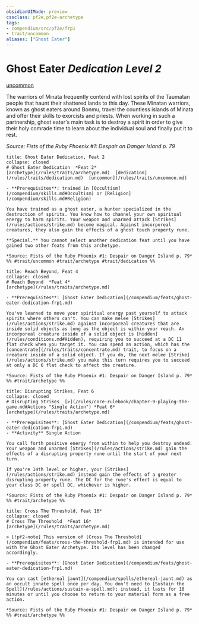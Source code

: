 ```yaml
---
obsidianUIMode: preview
cssclass: pf2e,pf2e-archetype
tags:
- compendium/src/pf2e/frp1
- trait/uncommon
aliases: ["Ghost Eater"]
---
```

# Ghost Eater *Dedication Level 2*  
[uncommon](/rules/traits/uncommon.md)  

The warriors of Minata frequently contend with lost spirits of the Taumatan people that haunt their shattered lands to this day. These Minatan warriors, known as ghost eaters around Bonmu, travel the countless islands of Minata and offer their skills to exorcists and priests. When working in such a partnership, ghost eater's main task is to destroy a spirit in order to give their holy comrade time to learn about the individual soul and finally put it to rest.

*Source: Fists of the Ruby Phoenix #1: Despair on Danger Island p. 79*

```ad-embed-feat
title: Ghost Eater Dedication, Feat 2
collapse: closed
# Ghost Eater Dedication  *Feat 2*  
[archetype](/rules/traits/archetype.md)  [dedication](/rules/traits/dedication.md)  [uncommon](/rules/traits/uncommon.md)  

- **Prerequisites**: trained in [Occultism](/compendium/skills.md#Occultism) or [Religion](/compendium/skills.md#Religion)

You have trained as a ghost eater, a hunter specialized in the destruction of spirits. You know how to channel your own spiritual energy to harm spirits. Your weapon and unarmed attack [Strikes](/rules/actions/strike.md) become magical. Against incorporeal creatures, they also gain the effects of a ghost touch property rune.

**Special.** You cannot select another dedication feat until you have gained two other feats from this archetype.

*Source: Fists of the Ruby Phoenix #1: Despair on Danger Island p. 79*  
%% #trait/uncommon #trait/archetype #trait/dedication %%
```  

```ad-embed-feat
title: Reach Beyond, Feat 4
collapse: closed
# Reach Beyond  *Feat 4*  
[archetype](/rules/traits/archetype.md)  

- **Prerequisites**: [Ghost Eater Dedication](/compendium/feats/ghost-eater-dedication-frp1.md)

You've learned to move your spiritual energy past yourself to attack spirits where others can't. You can make melee [Strikes](/rules/actions/strike.md) against incorporeal creatures that are inside solid objects as long as the object is within your reach. An incorporeal creature inside of a solid object is [hidden](/rules/conditions.md#Hidden), requiring you to succeed at a DC 11 flat check when you target it. You can spend an action, which has the [concentrate](/rules/traits/concentrate.md) trait, to focus on a creature inside of a solid object. If you do, the next melee [Strike](/rules/actions/strike.md) you make this turn requires you to succeed at only a DC 6 flat check to affect the creature.

*Source: Fists of the Ruby Phoenix #1: Despair on Danger Island p. 79*  
%% #trait/archetype %%
```  

```ad-embed-feat
title: Disrupting Strikes, Feat 6
collapse: closed
# Disrupting Strikes  [>](/rules/core-rulebook/chapter-9-playing-the-game.md#Actions "Single Action") *Feat 6*  
[archetype](/rules/traits/archetype.md)  

- **Prerequisites**: [Ghost Eater Dedication](/compendium/feats/ghost-eater-dedication-frp1.md)
- **Activity** Single Action

You call forth positive energy from within to help you destroy undead. Your weapon and unarmed [Strikes](/rules/actions/strike.md) gain the effects of a disrupting property rune until the start of your next turn.

If you're 14th level or higher, your [Strikes](/rules/actions/strike.md) instead gain the effects of a greater disrupting property rune. The DC for the rune's effect is equal to your class DC or spell DC, whichever is higher.

*Source: Fists of the Ruby Phoenix #1: Despair on Danger Island p. 79*  
%% #trait/archetype %%
```  

```ad-embed-feat
title: Cross The Threshold, Feat 16*
collapse: closed
# Cross The Threshold  *Feat 16*  
[archetype](/rules/traits/archetype.md)  

> [!pf2-note] This version of [Cross The Threshold](/compendium/feats/cross-the-threshold-frp1.md) is intended for use with the Ghost Eater Archetype. Its level has been changed accordingly.

- **Prerequisites**: [Ghost Eater Dedication](/compendium/feats/ghost-eater-dedication-frp1.md)

You can cast [ethereal jaunt](/compendium/spells/ethereal-jaunt.md) as an occult innate spell once per day. You don't need to [Sustain the Spell](/rules/actions/sustain-a-spell.md); instead, it lasts for 10 minutes or until you choose to return to your material form as a free action.

*Source: Fists of the Ruby Phoenix #1: Despair on Danger Island p. 79*  
%% #trait/archetype %%
```